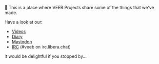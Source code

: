👋 This is a place where VEEB Projects share some of the things that we've made.

Have a look at our:

- [Videos](https://www.youtube.com/channel/UCz5BOU9J9pB_O0B8-rDjCWQ)
- [Diary](https://veeb.ch/projects)
- <a rel="me" href="https://fosstodon.org/@veeb">Mastodon</a>
- [IRC](https://web.libera.chat/?nick=LotOfFroth%3F#veeb) (#veeb on irc.libera.chat)

It would be delightful if you stopped by...

<!---
veebch/veebch is a ✨ special ✨ repository because its `README.md` (this file) appears on your GitHub profile.
You can click the Preview link to take a look at your changes.
--->
